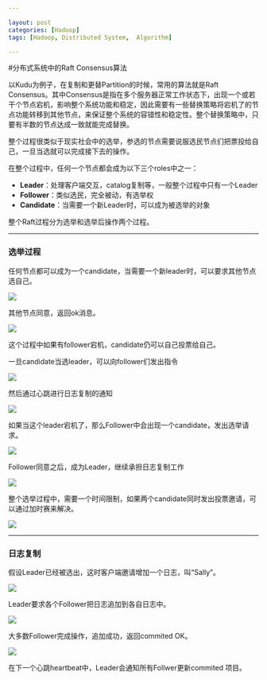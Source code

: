 ```yaml
---

layout: post
categories: [Hadoop]
tags: [Hadoop, Distributed System,  Algorithm]

---
```


#分布式系统中的Raft Consensus算法

以Kudu为例子，在复制和更替Partition的时候，常用的算法就是Raft Consensus。其中Consensus是指在多个服务器正常工作状态下，出现一个或若干个节点宕机，影响整个系统功能和稳定，因此需要有一些替换策略将宕机了的节点功能转移到其他节点，来保证整个系统的容错性和稳定性。整个替换策略中，只要有半数的节点达成一致就能完成替换。

整个过程很类似于现实社会中的选举，参选的节点需要说服选民节点们把票投给自己，一旦当选就可以完成接下去的操作。

在整个过程中，任何一个节点都会成为以下三个roles中之一：

- **Leader**：处理客户端交互，catalog复制等，一般整个过程中只有一个Leader
- **Follower**：类似选民，完全被动，有选举权
- **Candidate**：当需要一个新Leader时，可以成为被选举的对象


整个Raft过程分为选举和选举后操作两个过程。

---

### 选举过程

任何节点都可以成为一个candidate，当需要一个新leader时，可以要求其他节点选自己。

![](https://raw.githubusercontent.com/kakack/kakack.github.io/master/_images/raft/raft1.jpg)

其他节点同意，返回ok消息。



![](https://raw.githubusercontent.com/kakack/kakack.github.io/master/_images/raft/raft2.jpg)

这个过程中如果有follower宕机，candidate仍可以自己投票给自己。

一旦candidate当选leader，可以向follower们发出指令

![](https://raw.githubusercontent.com/kakack/kakack.github.io/master/_images/raft/raft3.jpg)

然后通过心跳进行日志复制的通知

![](https://raw.githubusercontent.com/kakack/kakack.github.io/master/_images/raft/raft4.jpg)

如果当这个leader宕机了，那么Follower中会出现一个candidate，发出选举请求。

![](https://raw.githubusercontent.com/kakack/kakack.github.io/master/_images/raft/raft5.jpg)

Follower同意之后，成为Leader，继续承担日志复制工作

![](https://raw.githubusercontent.com/kakack/kakack.github.io/master/_images/raft/raft6.jpg)

整个选举过程中，需要一个时间限制，如果两个candidate同时发出投票邀请，可以通过加时赛来解决。

![](https://raw.githubusercontent.com/kakack/kakack.github.io/master/_images/raft/raft7.jpg)

---

### 日志复制

假设Leader已经被选出，这时客户端邀请增加一个日志，叫“Sally”。

![](https://raw.githubusercontent.com/kakack/kakack.github.io/master/_images/raft/raft8.jpg)

Leader要求各个Follower把日志追加到各自日志中。

![](https://raw.githubusercontent.com/kakack/kakack.github.io/master/_images/raft/raft9.jpg)

大多数Follower完成操作，追加成功，返回commited OK。

![](https://raw.githubusercontent.com/kakack/kakack.github.io/master/_images/raft/raft10.jpg)

在下一个心跳heartbeat中，Leader会通知所有Follwer更新commited 项目。




